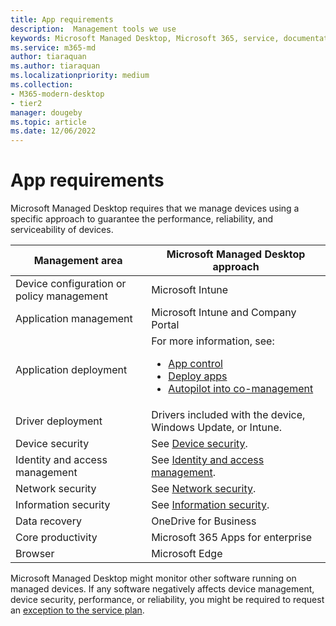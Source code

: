```yaml
---
title: App requirements 
description:  Management tools we use
keywords: Microsoft Managed Desktop, Microsoft 365, service, documentation
ms.service: m365-md
author: tiaraquan
ms.author: tiaraquan
ms.localizationpriority: medium
ms.collection: 
- M365-modern-desktop
- tier2
manager: dougeby
ms.topic: article
ms.date: 12/06/2022
---
```


# App requirements

<!--This topic is the target for aka.ms/app-req. This is aka link is used from EA agreement for MMD. do not delete.-->

<!--Application addendum -->

Microsoft Managed Desktop requires that we manage devices using a specific approach to guarantee the performance, reliability, and serviceability of devices.

| Management area  | Microsoft Managed Desktop approach |
| ----- | ----- |
| Device configuration or policy management | Microsoft Intune |
| Application management | Microsoft Intune and Company Portal |
| Application deployment | For more information, see:<ul><li>[App control](../prepare/app-control.md)</li><li>[Deploy apps](../deploy/deploy-apps.md)</li><li>[Autopilot into co-management](../prepare/autopilot-co-management.md)</li></ul> |
| Driver deployment | Drivers included with the device, Windows Update, or Intune. |
| Device security | See [Device security](../overview/security-technologies.md#device-security). |
| Identity and access management | See [Identity and access management](../overview/security-technologies.md#identity-and-access-management). |
| Network security | See [Network security](../overview/security-technologies.md#network-security). |
| Information security | See [Information security](../overview/security-technologies.md#information-security). |
| Data recovery | OneDrive for Business |
| Core productivity | Microsoft 365 Apps for enterprise |
| Browser | Microsoft Edge |

Microsoft Managed Desktop might monitor other software running on managed devices. If any software negatively affects device management, device security, performance, or reliability, you might be required to request an [exception to the service plan](../overview/exceptions-to-service-plan.md).
